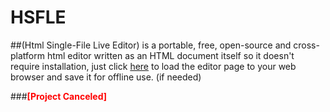 # HSFLE
##(Html Single-File Live Editor) is a portable, free, open-source and cross-platform html editor written as an HTML document itself so it doesn't require installation, just click [here](https://meena-hanna.github.io/HSFLE/) to load the editor page to your web browser and save it for offline use. (if needed)



###<font color="red">**\[Project Canceled\]**</font>
